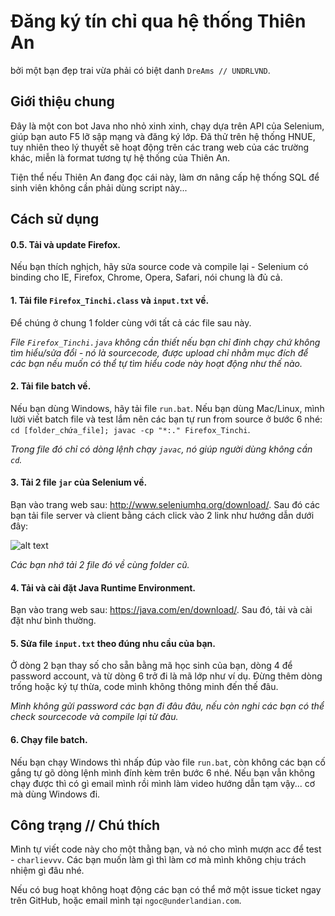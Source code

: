 # Đăng ký tín chỉ qua hệ thống Thiên An
bởi một bạn đẹp trai vừa phải có biệt danh `DreAms // UNDRLVND`.

## Giới thiệu chung
Đây là một con bot Java nho nhỏ xinh xinh, chạy dựa trên API của Selenium, giúp bạn auto F5 lỡ sập mạng và đăng ký lớp. Đã thử trên hệ thống HNUE, tuy nhiên theo lý thuyết sẽ hoạt động trên các trang web của các trường khác, miễn là format tương tự hệ thống của Thiên An.

Tiện thể nếu Thiên An đang đọc cái này, làm ơn nâng cấp hệ thống SQL để sinh viên không cần phải dùng script này...

## Cách sử dụng
#### 0.5. Tải và update Firefox.

Nếu bạn thích nghịch, hãy sửa source code và compile lại - Selenium có binding cho IE, Firefox, Chrome, Opera, Safari, nói chung là đủ cả.

#### 1. Tải file `Firefox_Tinchi.class` và `input.txt` về.

Để chúng ở chung 1 folder cùng với tất cả các file sau này.

*File `Firefox_Tinchi.java` không cần thiết nếu bạn chỉ đinh chạy chứ không tìm hiểu/sửa đổi - nó là sourcecode, được upload chỉ nhằm mục đích để các bạn nếu muốn có thể tự tìm hiểu code này hoạt động như thế nào.*
#### 2. Tải file batch về.

Nếu bạn dùng Windows, hãy tải file `run.bat`. Nếu bạn dùng Mac/Linux, mình lười viết batch file và test lắm nên các bạn tự run from source ở bước 6 nhé: `cd [folder_chứa_file]; javac -cp "*:." Firefox_Tinchi`.

*Trong file đó chỉ có dòng lệnh chạy `javac`, nó giúp người dùng không cần `cd`.*

#### 3. Tải 2 file `jar` của Selenium về.

Bạn vào trang web sau: http://www.seleniumhq.org/download/. Sau đó các bạn tải file server và client bằng cách click vào 2 link như hướng dẫn dưới đây:

![alt text](http://i.imgur.com/pYMLYKk.png "Bạn mà không tự tải được nữa thì mình cũng chịu rồi đấy.")

*Các bạn nhớ tải 2 file đó về cùng folder cũ.*

#### 4. Tải và cài đặt Java Runtime Environment.

Bạn vào trang web sau: https://java.com/en/download/. Sau đó, tải và cài đặt như bình thường.

#### 5. Sửa file `input.txt` theo  đúng nhu cầu của bạn.

Ở dòng 2 bạn thay số cho sẵn bằng mã học sinh của bạn, dòng 4 để password account, và từ dòng 6 trở đi là mã lớp như ví dụ. Đừng thêm dòng trống hoặc ký tự thừa, code mình không thông minh đến thế đâu.

*Mình không gửi password các bạn đi đâu đâu, nếu còn nghi các bạn có thể check sourcecode và compile lại từ đàu.*

#### 6. Chạy file batch.

Nếu bạn chạy Windows thì nhấp đúp vào file `run.bat`, còn không các bạn cố gắng tự gõ dòng lệnh mình đính kèm trên bước 6 nhé. Nếu bạn vẫn không chạy được thì có gì email mình rồi mình làm video hướng dẫn tạm vậy... cơ mà dùng Windows đi.

## Công trạng // Chú thích
Mình tự viết code này cho một thằng bạn, và nó cho mình mượn acc để test - `charlievvv`. Các bạn muốn làm gì thì làm cơ mà mình không chịu trách nhiệm gì đâu nhé.

Nếu có bug hoạt không hoạt động các bạn có thể mở một issue ticket ngay trên GitHub, hoặc email mình tại `ngoc@underlandian.com`.
